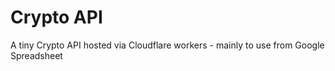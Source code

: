 # Crypto API

A tiny Crypto API hosted via Cloudflare workers - mainly to use from Google Spreadsheet